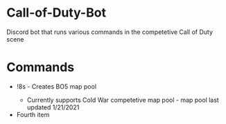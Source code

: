 # Call-of-Duty-Bot

Discord bot that runs various commands in the competetive Call of Duty scene

# Commands
<ul>
<li>!8s - Creates BO5 map pool</li>
<ul>
  <li>Currently supports Cold War competetive map pool - map pool last updated 1/21/2021</li>
</ul>
</li>
<li>Fourth item</li>
</ul>
